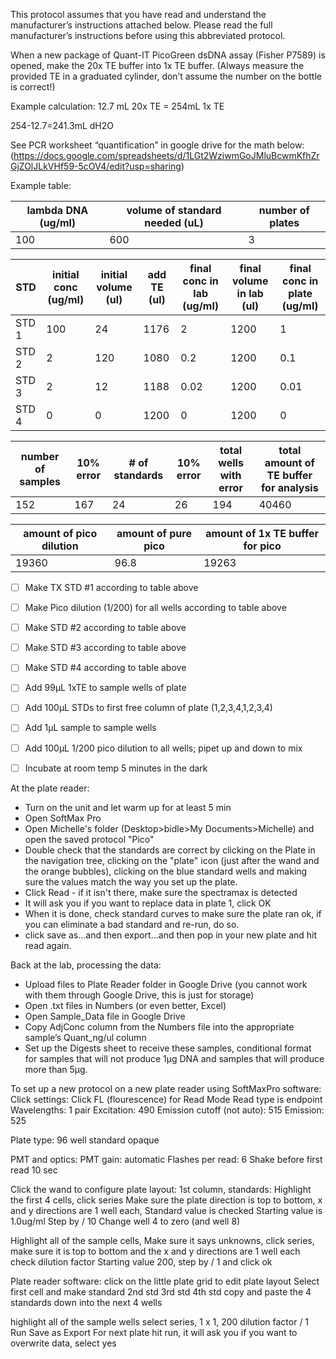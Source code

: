 This protocol assumes that you have read and understand the manufacturer’s instructions attached below.  Please read the full manufacturer’s instructions before using this abbreviated protocol.

When a new package of Quant-IT PicoGreen dsDNA assay (Fisher P7589)	is opened, make the 20x TE buffer into 1x TE buffer.
(Always measure the provided TE in a graduated cylinder, don’t assume the number on the bottle is correct!)

Example calculation:
12.7 mL 20x TE  = 254mL 1x TE

254-12.7=241.3mL dH2O

See PCR worksheet “quantification” in google drive for the math below: (https://docs.google.com/spreadsheets/d/1LGt2WziwmGoJMluBcwmKfhZrGjZOlJLkVHf59-5cOV4/edit?usp=sharing)

Example table:

lambda DNA (ug/ml)|volume of standard needed (uL)|number of plates
---|---|---
100|600|3


STD| initial conc (ug/ml)|initial volume (ul)|	add TE (ul)|	final conc in lab (ug/ml)	|final volume in lab (ul)	|final conc in plate (ug/ml)
---|---|---|---|---|---|---
STD 1|	100	|24	|1176|	2	|1200|	1
STD 2 |	2|	120|	1080|	0.2|	1200|	0.1
STD 3	|2	|12|	1188|	0.02|	1200|	0.01
STD 4	|0|	0|	1200|0	|	1200|	0


						
number of samples|	10% error|	# of standards	|10% error|	total wells with error|	total amount of TE buffer for analysis
---|---|---|---|---|---
152	|167|	24|	26|	194	|40460	
						
amount of pico dilution|	amount of pure pico|	amount of 1x TE buffer for pico	
---|---|---
19360|	96.8|	19263				



- [ ] Make TX STD #1 according to table above

- [ ] Make Pico dilution (1/200) for all wells according to table above

- [ ] Make STD #2 according to table above

- [ ] Make STD #3 according to table above

- [ ] Make STD #4 according to table above

- [ ] Add 99µL 1xTE to sample wells of plate

- [ ] Add 100µL STDs to first free column of plate (1,2,3,4,1,2,3,4)

- [ ] Add 1µL sample to sample wells

- [ ] Add 100µL 1/200 pico dilution to all wells; pipet up and down to mix

- [ ] Incubate at room temp 5 minutes in the dark

At the plate reader:

- Turn on the unit and let warm up for at least 5 min
- Open SoftMax Pro
- Open Michelle's folder (Desktop>bidle>My Documents>Michelle) and open the saved protocol "Pico"
- Double check that the standards are correct by clicking on the Plate in the navigation tree, clicking on the "plate" icon (just after the wand and the orange bubbles), clicking on the blue standard wells and making sure the values match the way you set up the plate.
- Click Read - if it isn't there, make sure the spectramax is detected
- It will ask you if you want to replace data in plate 1, click OK
- When it is done, check standard curves to make sure the plate ran ok, if you can eliminate a bad standard and re-run, do so.
- click save as...and then export...and then pop in your new plate and hit read again.

Back at the lab, processing the data:

- Upload files to Plate Reader folder in Google Drive (you cannot work with them through Google Drive, this is just for storage)
- Open .txt files in Numbers (or even better, Excel)
- Open Sample_Data file in Google Drive
- Copy AdjConc column from the Numbers file into the appropriate sample’s Quant_ng/ul column
- Set up the Digests sheet to receive these samples, conditional format for samples that will not produce 1µg DNA and samples that will produce more than 5µg.

To set up a new protocol on a new plate reader using SoftMaxPro software:
Click settings:
Click FL (flourescence) for Read Mode
Read type is endpoint
Wavelengths:  1 pair
Excitation: 490
Emission cutoff (not auto): 515
Emission: 525

Plate type: 96 well standard opaque

PMT and optics:
PMT gain: automatic
Flashes per read: 6
Shake before first read 10 sec

Click the wand to configure plate layout:
1st column, standards:
Highlight the first 4 cells, click series
Make sure the plate direction is top to bottom, x and y directions are 1 well each,
Standard value is checked
Starting value is 1.0ug/ml
Step by / 10
Change well 4 to zero (and well 8)

Highlight all of the sample cells, Make sure it says unknowns, click series, make sure it is top to bottom and the x and y directions are 1 well each
check dilution factor
Starting value 200, step by / 1 and click ok

Plate reader software:
click on the little plate grid to edit plate layout
Select first cell and make standard
2nd std
3rd std
4th std
copy and paste the 4 standards down into the next 4 wells

highlight all of the sample wells
select series, 1 x 1, 200 dilution factor / 1
Run
Save as
Export
For next plate hit run, it will ask you if you want to overwrite data, select yes

